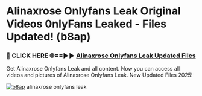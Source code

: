 # Alinaxrose Onlyfans Leak Original Videos 0nlyFans Leaked - Files Updated! (b8ap)

<h3>🔴 CLICK HERE 🌐==►► <a href="https://hetstrat.blog/NMqPAm" rel="nofollow">Alinaxrose Onlyfans Leak Updated Files</a></h3>

Get Alinaxrose Onlyfans Leak and all content. Now you can access all videos and pictures of Alinaxrose Onlyfans Leak. New Updated Files 2025!

[![b8ap](https://i.imgur.com/K7sEzmb.gif)](https://hetstrat.blog/NMqPAm)
alinaxrose onlyfans leak